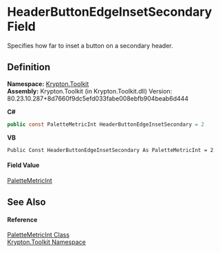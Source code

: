 # HeaderButtonEdgeInsetSecondary Field


Specifies how far to inset a button on a secondary header.



## Definition
**Namespace:** <a href="79d2eac2-21f4-54ff-7552-b20c33c30600.md">Krypton.Toolkit</a>  
**Assembly:** Krypton.Toolkit (in Krypton.Toolkit.dll) Version: 80.23.10.287+8d7660f9dc5efd033fabe008ebfb904beab6d444

**C#**
``` C#
public const PaletteMetricInt HeaderButtonEdgeInsetSecondary = 2
```
**VB**
``` VB
Public Const HeaderButtonEdgeInsetSecondary As PaletteMetricInt = 2
```



#### Field Value
<a href="add1c883-3c14-ed6e-05cf-668b87f7fd6d.md">PaletteMetricInt</a>

## See Also


#### Reference
<a href="add1c883-3c14-ed6e-05cf-668b87f7fd6d.md">PaletteMetricInt Class</a>  
<a href="79d2eac2-21f4-54ff-7552-b20c33c30600.md">Krypton.Toolkit Namespace</a>  
